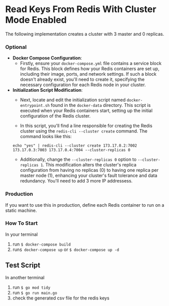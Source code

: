 # Read Keys From Redis With Cluster Mode Enabled

The following implementation creates a cluster with 3 master and 0 replicas.

### Optional
- **Docker Compose Configuration**:
    - Firstly, ensure your `docker-compose.yml` file contains a service block for Redis. This block defines how your Redis containers are set up, including their image, ports, and network settings. If such a block doesn't already exist, you'll need to create it, specifying the necessary configuration for each Redis node in your cluster.
- **Initialization Script Modification**:
	- Next, locate and edit the initialization script named `docker-entrypoint.sh` found in the `docker-data` directory. This script is executed when your Redis containers start, setting up the initial configuration of the Redis cluster.
	    
	- In this script, you'll find a line responsible for creating the Redis cluster using the `redis-cli --cluster create` command. The command looks like this:
    ```shell
    echo "yes" | redis-cli --cluster create 173.17.0.2:7002 173.17.0.3:7003 173.17.0.4:7004 --cluster-replicas 0
    ```
    - Additionally, change the `--cluster-replicas 0` option to `--cluster-replicas 1`. This modification alters the cluster's replica configuration from having no replicas (0) to having one replica per master node (1), enhancing your cluster's fault tolerance and data redundancy. You'll need to add 3 more IP addressess.

### Production
If you want to use this in production, define each Redis container to run on a static machine.

### How To Start
In your terminal
1. run `$ docker-compose build`
2. run`$ docker-compose up` or `$ docker-compose up -d`

## Test Script
In another terminal
1. run `$ go mod tidy`
2. run `$ go run main.go`
3. check the generated csv file for the redis keys
